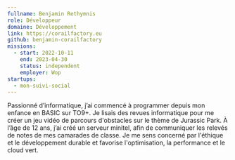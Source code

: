 ```yaml
---
fullname: Benjamin Rethymnis
role: Développeur
domaine: Développement
link: https://corailfactory.eu
github: benjamin-corailfactory
missions:
  - start: 2022-10-11
    end: 2023-04-30
    status: independent
    employer: Wop
startups:
  - mon-suivi-social
---
```


Passionné d’informatique, j’ai commencé à programmer depuis mon enfance en BASIC sur TO9+. Je lisais des revues informatique pour me créer un jeu vidéo de parcours d'obstacles sur le thème de Jurassic Park. À l’âge de 12 ans, j’ai créé un serveur minitel, afin de communiquer les relevés de notes de mes camarades de classe. Je me sens concerné par l'éthique et le développement durable et favorise l'optimisation, la performance et le cloud vert.
